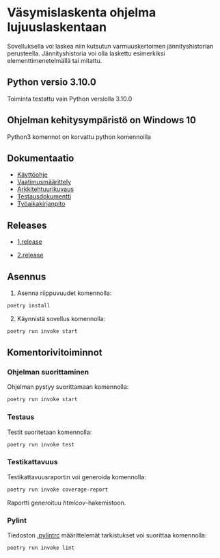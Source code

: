 # Väsymislaskenta ohjelma lujuuslaskentaan

Sovelluksella voi laskea niin kutsutun varmuuskertoimen jännityshistorian perusteella. Jännityshistoria voi olla laskettu esimerkiksi elementtimenetelmällä tai mitattu.

## Python versio 3.10.0

Toiminta testattu vain Python versiolla 3.10.0

## Ohjelman kehitysympäristö on Windows 10

Python3 komennot on korvattu python komennoilla

## Dokumentaatio

- [Käyttöohje](./dokumentaatio/kayttoohje.md)
- [Vaatimusmäärittely](./dokumentaatio/vaatimusmaarittely.md)
- [Arkkitehtuurikuvaus](./dokumentaatio/arkkitehtuuri.md)
- [Testausdokumentti](./dokumentaatio/testaus.md)
- [Työaikakirjanpito](./dokumentaatio/tuntikirjanpito.md)

## Releases

- [1.release](https://github.com/ivaeisaenen/ot-harjoitustyo/releases/tag/viikko5)

- [2.release](https://github.com/ivaeisaenen/ot-harjoitustyo/releases/tag/viikko6)

## Asennus

1. Asenna riippuvuudet komennolla:

```bash
poetry install
```

<!-- 2. Suorita vaadittavat alustustoimenpiteet komennolla:

```bash
poetry run invoke build
``` -->

2. Käynnistä sovellus komennolla:

```bash
poetry run invoke start
```

## Komentorivitoiminnot

### Ohjelman suorittaminen

Ohjelman pystyy suorittamaan komennolla:


```bash
poetry run invoke start
```

### Testaus

Testit suoritetaan komennolla:

```bash
poetry run invoke test
```

### Testikattavuus

Testikattavuusraportin voi generoida komennolla:

```bash
poetry run invoke coverage-report
```

Raportti generoituu _htmlcov_-hakemistoon.

### Pylint

Tiedoston [.pylintrc](./.pylintrc) määrittelemät tarkistukset voi suorittaa komennolla:

```bash
poetry run invoke lint
```

<!--
## Viikko 1

[gitlog.txt](https://github.com/ivaeisaenen/ot-harjoitustyo/blob/master/laskarit/viikko1/gitlog.txt)

[komentorivi.txt](https://github.com/ivaeisaenen/ot-harjoitustyo/blob/master/laskarit/viikko1/komentorivi.txt)

## Viikko 2

[unicafe_test_coverage.png](https://github.com/ivaeisaenen/ot-harjoitustyo/blob/master/laskarit/viikko2/unicafe_test_coverage_screenshot.PNG)

[vaatimusten määrittely dokumentti](https://github.com/ivaeisaenen/ot-harjoitustyo/blob/master/dokumentaatio/vaatimustenmaarittely.md)

[Tuntikirjapito]((https://github.com/ivaeisaenen/ot-harjoitustyo/blob/master/dokumentaatio/tuntikirjanpito.md)

## Viikko 3

[src](https://github.com/ivaeisaenen/ot-harjoitustyo/blob/master/src)
-->